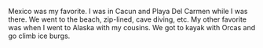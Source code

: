 Mexico was my favorite. I was in Cacun and Playa Del Carmen while I was there. We went to the beach, zip-lined, cave diving, etc.
My other favorite was when I went to Alaska with my cousins. We got to kayak with Orcas and go climb ice burgs.
